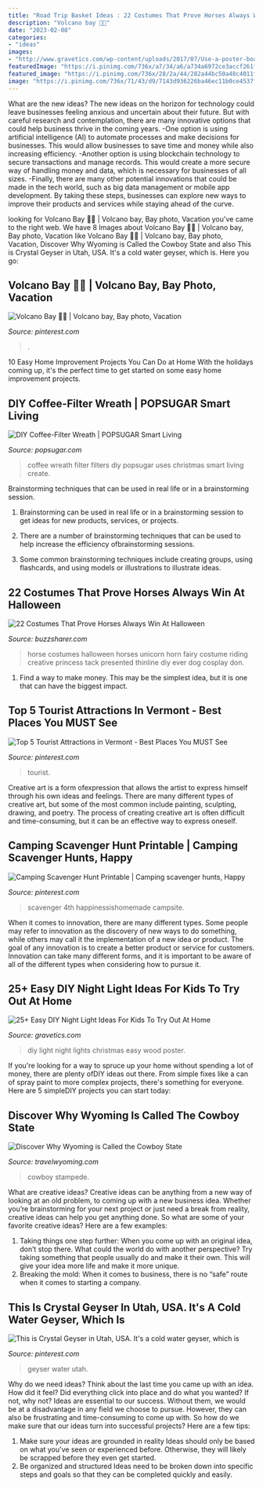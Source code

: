 ```yaml
---
title: "Road Trip Basket Ideas : 22 Costumes That Prove Horses Always Win At Halloween"
description: "Volcano bay 📸🙈"
date: "2023-02-08"
categories:
- "ideas"
images:
- "http://www.gravetics.com/wp-content/uploads/2017/07/Use-a-poster-board-any-kind-of-squared-wood-for-bottom-with-edges-and-christmas-lights.-Cut-any-size-holes-in-the-posterboard-.-christmas-lights-sit-on-bottom-of-square..jpg"
featuredImage: "https://i.pinimg.com/736x/a7/34/a6/a734a6972ce3accf261f745c26f7a13a.jpg"
featured_image: "https://i.pinimg.com/736x/28/2a/44/282a44bc50a48c4011ff659d82004b16.jpg"
image: "https://i.pinimg.com/736x/71/43/d9/7143d936226ba46ec11b0ce4537f1b60--water-geyser-utah-usa.jpg"
---
```



What are the new ideas?
The new ideas on the horizon for technology could leave businesses feeling anxious and uncertain about their future. But with careful research and contemplation, there are many innovative options that could help business thrive in the coming years. 
-One option is using artificial intelligence (AI) to automate processes and make decisions for businesses. This would allow businesses to save time and money while also increasing efficiency. 
-Another option is using blockchain technology to secure transactions and manage records. This would create a more secure way of handling money and data, which is necessary for businesses of all sizes. 
-Finally, there are many other potential innovations that could be made in the tech world, such as big data management or mobile app development. By taking these steps, businesses can explore new ways to improve their products and services while staying ahead of the curve.

	

		
looking for Volcano Bay 📸🙈 | Volcano bay, Bay photo, Vacation you've came to the right web. We have 8 Images about Volcano Bay 📸🙈 | Volcano bay, Bay photo, Vacation like Volcano Bay 📸🙈 | Volcano bay, Bay photo, Vacation, Discover Why Wyoming is Called the Cowboy State and also This is Crystal Geyser in Utah, USA. It&#039;s a cold water geyser, which is. Here you go:
		
    
## Volcano Bay 📸🙈 | Volcano Bay, Bay Photo, Vacation

<img loading=lazy src="https://i.pinimg.com/736x/28/2a/44/282a44bc50a48c4011ff659d82004b16.jpg" onerror="this.onerror=null;this.src='https://tse3.mm.bing.net/th?id=OIP.PXqwNJWFQdBO7wsd243ETgHaJ3&amp;pid=15.1';" alt="Volcano Bay 📸🙈 | Volcano bay, Bay photo, Vacation">

_Source: pinterest.com_

>. 

	

10 Easy Home Improvement Projects You Can Do at Home
With the holidays coming up, it's the perfect time to get started on some easy home improvement projects.

    
## DIY Coffee-Filter Wreath | POPSUGAR Smart Living

<img loading=lazy src="http://media3.popsugar-assets.com/files/2013/12/10/915/n/1922441/9ec2de15d05a48cb_thumb_temp329227911386698966.xxxlarge/i/DIY-Coffee-Filter-Wreath.jpg" onerror="this.onerror=null;this.src='https://tse1.mm.bing.net/th?id=OIP.1pdg5QDnmqB9p6oCzzySVQHaHa&amp;pid=15.1';" alt="DIY Coffee-Filter Wreath | POPSUGAR Smart Living">

_Source: popsugar.com_

>coffee wreath filter filters diy popsugar uses christmas smart living create. 

	

Brainstorming techniques that can be used in real life or in a brainstorming session.
1. Brainstorming can be used in real life or in a brainstorming session to get ideas for new products, services, or projects.
2. There are a number of brainstorming techniques that can be used to help increase the efficiency ofbrainstorming sessions.

3. Some common brainstorming techniques include creating groups, using flashcards, and using models or illustrations to illustrate ideas.

    
## 22 Costumes That Prove Horses Always Win At Halloween

<img loading=lazy src="https://buzzsharer.com/wp-content/uploads/2015/10/Unicorn.jpg" onerror="this.onerror=null;this.src='https://tse2.mm.bing.net/th?id=OIP.xwTuaFdBBkMzs4R0LAcBVgHaLH&amp;pid=15.1';" alt="22 Costumes That Prove Horses Always Win At Halloween">

_Source: buzzsharer.com_

>horse costumes halloween horses unicorn horn fairy costume riding creative princess tack presented thinline diy ever dog cosplay don. 

	

1) Find a way to make money. This may be the simplest idea, but it is one that can have the biggest impact.

    
## Top 5 Tourist Attractions In Vermont - Best Places You MUST See

<img loading=lazy src="https://i.pinimg.com/736x/a7/34/a6/a734a6972ce3accf261f745c26f7a13a.jpg" onerror="this.onerror=null;this.src='https://tse2.mm.bing.net/th?id=OIP.ysPmg1As1xvfZzIQx--gQgHaJ3&amp;pid=15.1';" alt="Top 5 Tourist Attractions in Vermont - Best Places You MUST See">

_Source: pinterest.com_

>tourist. 

	

Creative art is a form ofexpression that allows the artist to express himself through his own ideas and feelings. There are many different types of creative art, but some of the most common include painting, sculpting, drawing, and poetry. The process of creating creative art is often difficult and time-consuming, but it can be an effective way to express oneself.

    
## Camping Scavenger Hunt Printable | Camping Scavenger Hunts, Happy

<img loading=lazy src="https://i.pinimg.com/736x/8a/2a/b5/8a2ab5de1e9097287d13dc625db9f160.jpg" onerror="this.onerror=null;this.src='https://tse3.mm.bing.net/th?id=OIP.FOrAhJKNnkM6W2BCETM5xwHaLH&amp;pid=15.1';" alt="Camping Scavenger Hunt Printable | Camping scavenger hunts, Happy">

_Source: pinterest.com_

>scavenger 4th happinessishomemade campsite. 

	

When it comes to innovation, there are many different types. Some people may refer to innovation as the discovery of new ways to do something, while others may call it the implementation of a new idea or product. The goal of any innovation is to create a better product or service for customers. Innovation can take many different forms, and it is important to be aware of all of the different types when considering how to pursue it.

    
## 25+ Easy DIY Night Light Ideas For Kids To Try Out At Home

<img loading=lazy src="http://www.gravetics.com/wp-content/uploads/2017/07/Use-a-poster-board-any-kind-of-squared-wood-for-bottom-with-edges-and-christmas-lights.-Cut-any-size-holes-in-the-posterboard-.-christmas-lights-sit-on-bottom-of-square..jpg" onerror="this.onerror=null;this.src='https://tse4.mm.bing.net/th?id=OIP.KgX4ydxTDkXdFL6wsesI5gAAAA&amp;pid=15.1';" alt="25+ Easy DIY Night Light Ideas For Kids To Try Out At Home">

_Source: gravetics.com_

>diy light night lights christmas easy wood poster. 

	

If you're looking for a way to spruce up your home without spending a lot of money, there are plenty ofDIY ideas out there. From simple fixes like a can of spray paint to more complex projects, there's something for everyone. Here are 5 simpleDIY projects you can start today:

    
## Discover Why Wyoming Is Called The Cowboy State

<img loading=lazy src="https://travelwyoming.com/wp-content/uploads/2021/01/Cody-Stampede-Rodeo-Cody-Park-County_6-768x432.jpg" onerror="this.onerror=null;this.src='https://tse3.mm.bing.net/th?id=OIP.ZKJ2vR7NU38sniCzdMPCwgHaEK&amp;pid=15.1';" alt="Discover Why Wyoming is Called the Cowboy State">

_Source: travelwyoming.com_

>cowboy stampede. 

	

What are creative ideas?
Creative ideas can be anything from a new way of looking at an old problem, to coming up with a new business idea. Whether you’re brainstorming for your next project or just need a break from reality, creative ideas can help you get anything done. So what are some of your favorite creative ideas? Here are a few examples: 
1) Taking things one step further: When you come up with an original idea, don’t stop there. What could the world do with another perspective? Try taking something that people usually do and make it their own. This will give your idea more life and make it more unique. 
2) Breaking the mold: When it comes to business, there is no “safe” route when it comes to starting a company.

    
## This Is Crystal Geyser In Utah, USA. It&#039;s A Cold Water Geyser, Which Is

<img loading=lazy src="https://i.pinimg.com/736x/71/43/d9/7143d936226ba46ec11b0ce4537f1b60--water-geyser-utah-usa.jpg" onerror="this.onerror=null;this.src='https://tse1.mm.bing.net/th?id=OIP.r9s_2YJIfdo-HwNz330jQwHaJN&amp;pid=15.1';" alt="This is Crystal Geyser in Utah, USA. It&#039;s a cold water geyser, which is">

_Source: pinterest.com_

>geyser water utah. 

	

Why do we need ideas?
Think about the last time you came up with an idea. How did it feel? Did everything click into place and do what you wanted? If not, why not?
Ideas are essential to our success. Without them, we would be at a disadvantage in any field we choose to pursue. However, they can also be frustrating and time-consuming to come up with. So how do we make sure that our ideas turn into successful projects? Here are a few tips: 

1) Make sure your ideas are grounded in reality 
Ideas should only be based on what you've seen or experienced before. Otherwise, they will likely be scrapped before they even get started. 
2) Be organized and structured 
Ideas need to be broken down into specific steps and goals so that they can be completed quickly and easily.

